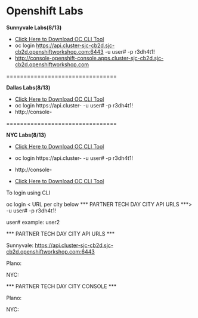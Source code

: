 # Openshift Labs


**Sunnyvale Labs(8/13)**

  - [Click Here to Download OC CLI Tool](https://mirror.openshift.com/pub/openshift-v4/clients/ocp/4.1.4)
  - oc login https://api.cluster-sjc-cb2d.sjc-cb2d.openshiftworkshop.com:6443 -u user# -p r3dh4t1!
  - http://console-openshift-console.apps.cluster-sjc-cb2d.sjc-cb2d.openshiftworkshop.com 

================================

**Dallas Labs(8/13)**

  - [Click Here to Download OC CLI Tool](https://mirror.openshift.com/pub/openshift-v4/clients/ocp/4.1.4)
  - oc login https://api.cluster- -u user# -p r3dh4t1!
  - http://console- 

================================

**NYC Labs(8/13)**

  - [Click Here to Download OC CLI Tool](https://mirror.openshift.com/pub/openshift-v4/clients/ocp/4.1.4)
  - oc login https://api.cluster- -u user# -p r3dh4t1!
  - http://console-






- [Click Here to Download OC CLI Tool](https://mirror.openshift.com/pub/openshift-v4/clients/ocp/4.1.4)

To login using CLI

oc login < URL per city below *** PARTNER TECH DAY CITY API URLS ***> -u user# -p r3dh4t1!

user# example: user2

*** PARTNER TECH DAY CITY API URLS ***

Sunnyvale: https://api.cluster-sjc-cb2d.sjc-cb2d.openshiftworkshop.com:6443

Plano:

NYC: 
 
*** PARTNER TECH DAY CITY CONSOLE ***



Plano:

NYC: 

